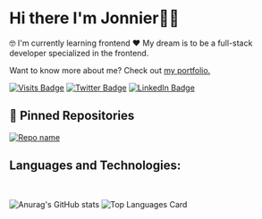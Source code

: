 <div>
  
# Hi there I'm Jonnier👋🏽

🤓 I'm currently learning frontend ❤️ My dream is to be a full-stack developer specialized in the frontend.
  
 Want to know more about me? Check out [my portfolio.](https://www.jonniermartinez.com/)
 
[![Visits Badge](https://badges.pufler.dev/visits/jonniermartinez/jonniermartinez)](https://www.jonniermartinez.com/)
[![Twitter Badge](https://img.shields.io/badge/Twitter-Profile-informational?style=flat&logo=twitter&logoColor=white&color=1CA2F1)](https://twitter.com/jonniermartinez)
[![LinkedIn Badge](https://img.shields.io/badge/LinkedIn-Profile-informational?style=flat&logo=linkedin&logoColor=white&color=0D76A8)](https://www.linkedin.com/in/jonnier-alejandro-martinez-sanchez/)

</div>
 
## 📌 Pinned Repositories

[![Repo name](https://github-readme-stats.vercel.app/api/pin/?username=jonniermartinez&repo=wordle&theme=gruvbox)](https://github.com/jonniermartinez/wordle)


## Languages and Technologies:

<br>

![Anurag's GitHub stats](https://github-readme-stats.vercel.app/api?username=jonniermartinez&show_icons=true&theme=gruvbox)
![Top Languages Card](https://github-readme-stats.vercel.app/api/top-langs/?username=jonniermartinez&layout=compact&theme=gruvbox)

<br>
